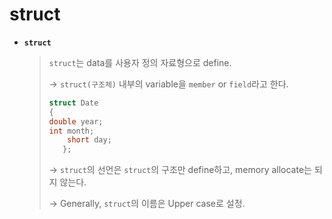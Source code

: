 # struct

* **`struct`**

  >`struct`는 data를 사용자 정의 자료형으로 define.
  >
  >→ `struct(구조체)` 내부의 variable을 `member` or `field`라고 한다.
  >
  >```c++
  >struct Date
  >{
  >	double year;
  >	int month;
  >    	short day;	
  >    };
  >    ```
  >    
  >    → `struct`의 선언은 `struct`의 구조만 define하고, memory allocate는 되지 않는다.
  >    
  >    → Generally, `struct`의 이름은 Upper case로 설정.
  